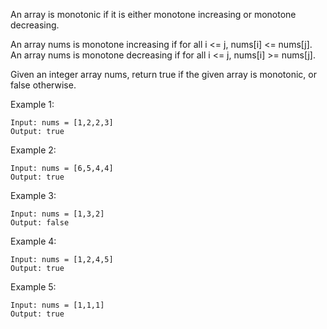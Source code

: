 An array is monotonic if it is either monotone increasing or monotone decreasing.

An array nums is monotone increasing if for all i <= j, nums[i] <= nums[j]. An array nums is monotone decreasing if for all i <= j, nums[i] >= nums[j].

Given an integer array nums, return true if the given array is monotonic, or false otherwise.

Example 1:

    Input: nums = [1,2,2,3]
    Output: true

Example 2:

    Input: nums = [6,5,4,4]
    Output: true

Example 3:

    Input: nums = [1,3,2]
    Output: false

Example 4:

    Input: nums = [1,2,4,5]
    Output: true

Example 5:

    Input: nums = [1,1,1]
    Output: true
